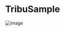 # TribuSample

![image](https://github.com/user-attachments/assets/4e93899e-585d-4503-9a4f-ed5a5c4fdc97)
